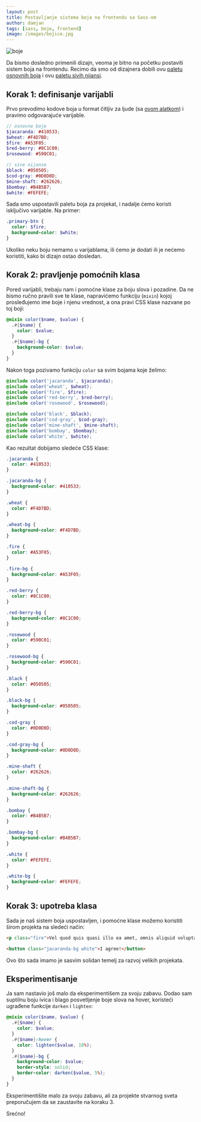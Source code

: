 ```yaml
---
layout: post
title: Postavljanje sistema boja na frontendu sa Sass-om
author: damjan
tags: [sass, boje, frontend]
image: /images/bojice.jpg
---
```

<img class="full" src="{{page.image}}" alt="boje">

Da bismo dosledno primenili dizajn, veoma je bitno na početku postaviti sistem boja na frontendu. Recimo da smo od dizajnera dobili ovu [paletu osnovnih boja](https://color.adobe.com/Organic-color-theme-9091984/edit/?copy=true) i ovu [paletu sivih nijansi](https://color.adobe.com/grayscale-color-theme-7771446/edit/?copy=true).

## Korak 1: definisanje varijabli

Prvo prevodimo kodove boja u format čitljiv za ljude (sa [ovom alatkom](http://chir.ag/projects/name-that-color)) i pravimo odgovarajuće varijable.

```scss
// osnovne boje
$jacaranda: #410533;
$wheat: #F4D7BD;
$fire: #A53F05;
$red-berry: #8C1C00;
$rosewood: #590C01;

// sive nijanse
$black: #050505;
$cod-gray: #0D0D0D;
$mine-shaft: #262626;
$bombay: #B4B5B7;
$white: #FEFEFE;
```

Sada smo uspostavili paletu boja za projekat, i nadalje ćemo koristi isključivo varijable. Na primer:

```scss
.primary-btn {
  color: $fire;
  background-color: $white;
}
```

Ukoliko neku boju nemamo u varijablama, ili ćemo je dodati ili je nećemo koristiti, kako bi dizajn ostao dosledan.

## Korak 2: pravljenje pomoćnih klasa

Pored varijabli, trebaju nam i pomoćne klase za boju slova i pozadine. Da ne bismo ručno pravili sve te klase, napravićemo funkciju (`mixin`) kojoj prosleđujemo ime boje i njenu vrednost, a ona pravi CSS klase nazvane po toj boji:

```scss
@mixin color($name, $value) {
  .#{$name} {
    color: $value;
  }
  .#{$name}-bg {
    background-color: $value;
  }
}
```

Nakon toga pozivamo funkciju `color` sa svim bojama koje želimo:

```scss
@include color('jacaranda', $jacaranda);
@include color('wheat', $wheat);
@include color('fire', $fire);
@include color('red-berry', $red-berry);
@include color('rosewood', $rosewood);

@include color('black', $black);
@include color('cod-gray', $cod-gray);
@include color('mine-shaft', $mine-shaft);
@include color('bombay', $bombay);
@include color('white', $white);
```

Kao rezultat dobijamo sledeće CSS klase:

```css
.jacaranda {
  color: #410533;
}

.jacaranda-bg {
  background-color: #410533;
}

.wheat {
  color: #F4D7BD;
}

.wheat-bg {
  background-color: #F4D7BD;
}

.fire {
  color: #A53F05;
}

.fire-bg {
  background-color: #A53F05;
}

.red-berry {
  color: #8C1C00;
}

.red-berry-bg {
  background-color: #8C1C00;
}

.rosewood {
  color: #590C01;
}

.rosewood-bg {
  background-color: #590C01;
}

.black {
  color: #050505;
}

.black-bg {
  background-color: #050505;
}

.cod-gray {
  color: #0D0D0D;
}

.cod-gray-bg {
  background-color: #0D0D0D;
}

.mine-shaft {
  color: #262626;
}

.mine-shaft-bg {
  background-color: #262626;
}

.bombay {
  color: #B4B5B7;
}

.bombay-bg {
  background-color: #B4B5B7;
}

.white {
  color: #FEFEFE;
}

.white-bg {
  background-color: #FEFEFE;
}
```

## Korak 3: upotreba klasa

Sada je naš sistem boja uspostavljen, i pomoćne klase možemo koristiti širom projekta na sledeći način:

```html
<p class="fire">Vel quod quis quasi illo ea amet, omnis aliquid voluptatem officia.</p>

<button class="jacaranda-bg white">I agree!</button>
```

Ovo što sada imamo je sasvim solidan temelj za razvoj velikih projekata.

## Eksperimentisanje

Ja sam nastavio još malo da eksperimentišem za svoju zabavu. Dodao sam suptilnu boju ivica i blago posvetljenje boje slova na hover, koristeći ugrađene funkcije `darken` i `lighten`:

```scss
@mixin color($name, $value) {
  .#{$name} {
    color: $value;
  }
  .#{$name}:hover {
    color: lighten($value, 10%);
  }
  .#{$name}-bg {
    background-color: $value;
    border-style: solid;
    border-color: darken($value, 5%);
  }
}
```

Eksperimentišite malo za svoju zabavu, ali za projekte stvarnog sveta preporučujem da se zaustavite na koraku 3.

Srećno!
